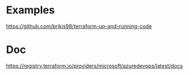 # Examples 

https://github.com/brikis98/terraform-up-and-running-code

# Doc 
https://registry.terraform.io/providers/microsoft/azuredevops/latest/docs
